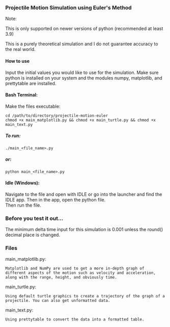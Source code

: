 ### Projectile Motion Simulation using Euler's Method

Note: 

This is only supported on newer versions of python (recommended at least 3.9)

This is a purely theoretical simulation and I do not guarantee accuracy to the real world. 


#### How to use
Input the initial values you would like to use for the simulation. Make sure python is installed on your system and the modules numpy, matplotlib, and prettytable are installed. 


#### Bash Terminal: 

Make the files executable: 
    
    cd /path/to/directory/projectile-motion-euler
    chmod +x main_matplotlib.py && chmod +x main_turtle.py && chmod +x main_text.py
    
##### To run: 
    
    ./main_<file_name>.py

##### or: 

    python main_<file_name>.py

#### Idle (Windows): 

Navigate to the file and open with IDLE or go into the launcher and find the IDLE app. Then in the app, open the python file.  
Then run the file. 


### Before you test it out...
The minimum delta time input for this simulation is 0.001 unless the round() decimal place is changed. 

### Files

main_matplotlib.py: 
    
    Matplotlib and NumPy are used to get a more in-depth graph of different aspects of the motion such as velocity and acceleration, along with the range, height, and obviously time. 

main_turtle.py: 
    
    Using default turtle graphics to create a trajectory of the graph of a projectile. You can also get unformatted data. 

main_text.py: 
    
    Using prettytable to convert the data into a formatted table. 

